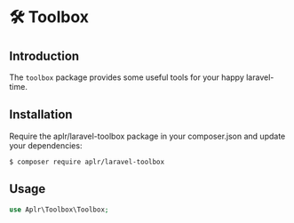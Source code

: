 # 🛠 Toolbox 

## Introduction

The `toolbox` package provides some useful tools for your happy laravel-time.

## Installation

Require the aplr/laravel-toolbox package in your composer.json and update your dependencies:

```shell
$ composer require aplr/laravel-toolbox
```

## Usage

```php
use Aplr\Toolbox\Toolbox;
```